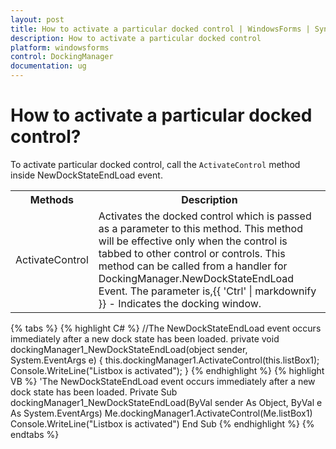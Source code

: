 ```yaml
---
layout: post
title: How to activate a particular docked control | WindowsForms | Syncfusion®
description: How to activate a particular docked control
platform: windowsforms
control: DockingManager
documentation: ug
---
```



# How to activate a particular docked control?

To activate particular docked control, call the `ActivateControl` method inside NewDockStateEndLoad event.

<table>
<tr>
<th>
Methods</th><th>
Description</th></tr>
<tr>
<td>
ActivateControl</td><td>
Activates the docked control which is passed as a parameter to this method. This method will be effective only when the control is tabbed to other control or controls. This method can be called from a handler for DockingManager.NewDockStateEndLoad Event. The parameter is,{{ 'Ctrl' | markdownify }} - Indicates the docking window.</td></tr>
</table>

{% tabs %}
{% highlight C# %}
//The NewDockStateEndLoad event occurs immediately after a new dock state has been loaded.
private void dockingManager1_NewDockStateEndLoad(object sender, System.EventArgs e)
{
    this.dockingManager1.ActivateControl(this.listBox1);
    Console.WriteLine("Listbox is activated");
}
{% endhighlight %}
{% highlight VB %}
'The NewDockStateEndLoad event occurs immediately after a new dock state has been loaded.
Private Sub dockingManager1_NewDockStateEndLoad(ByVal sender As Object, ByVal e As System.EventArgs)
    Me.dockingManager1.ActivateControl(Me.listBox1)
    Console.WriteLine("Listbox is activated")
End Sub
{% endhighlight %}
{% endtabs %}


